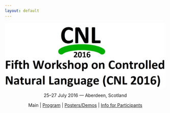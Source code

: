 ```yaml
---
layout: default
---
```

<p align="middle">
<img src="LOGO2.jpg"/>
</p>
<p align="middle" font-size="100px" text-color="red">25–27 July 2016 — Aberdeen, Scotland</p>
<p class="tabs" align="middle">
Main | <a href="program.html">Program</a> | <a href="pd.html">Posters/Demos</a> | <a href="info.html">Info for Participants</a> 
</p>
